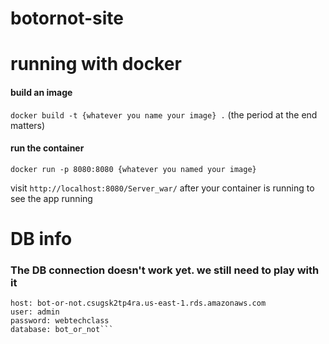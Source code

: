 # botornot-site



# running with docker
#### build an image

```docker build -t {whatever you name your image} .``` (the period at the end matters)

#### run the container
```docker run -p 8080:8080 {whatever you named your image}```

visit ```http://localhost:8080/Server_war/``` after your container is running to see the app running

# DB info
### The DB connection doesn't work yet. we still need to play with it
```
host: bot-or-not.csugsk2tp4ra.us-east-1.rds.amazonaws.com
user: admin
password: webtechclass
database: bot_or_not```
